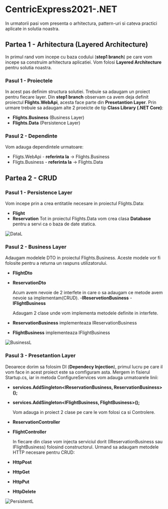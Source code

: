 # CentricExpress2021-.NET

In urmatorii pasi vom presenta o arhitectura, pattern-uri si cateva practici aplicate in solutia noastra.

## Partea 1 - Arhitectura (Layered Architecture)
In primul rand vom incepe cu baza codului (**step1 branch**) pe care vom incepe sa construim arhitectura aplicatiei. Vom folosi **Layered Architecture** pentru solutia noastra.

### Pasul 1 - Proiectele
In acest pas definim structura solutiei. Trebuie sa adaugam un proiect pentru fiecare layer.
Din **step1 branch** observam ca avem deja definit proiectul **Flights.WebApi**, acesta face parte din **Presetantion Layer**.
Prin urmare trebuie sa adaugam alte 2 proeicte de tip **Class Library (.NET Core)**:  
- **Flights.Business** (Business Layer)
- **Flights.Data** (Persistence Layer)

### Pasul 2 - Dependinte
  Vom adauga dependintele urmatoare:
- Fligts.WebApi - **referinta la** -> Flights.Business
- Fligts.Business - **referinta la** -> Flights.Data
  
  
## Partea 2 - CRUD

### Pasul 1 - Persistence Layer
  Vom incepe prin a crea entitatile necesare in proiectul Flights.Data:
- **Flight**
- **Reservation**
 Tot in proiectul Flights.Data vom crea clasa **Database** pentru a servi ca o baza de date statica.
 
 ![DataL](https://user-images.githubusercontent.com/62900218/113345942-d9b7ff80-933b-11eb-8b07-249c31f5ca05.JPG)
 
 ### Pasul 2 - Business Layer
  Adaugam modelele DTO in proiectul Flights.Business. Aceste modele vor fi folosite pentru a returna un raspuns utilizatorului.
- **FlightDto**
- **ReservationDto**
  
  Acum avem nevoie de 2 interfete in care o sa adaugam ce metode avem nevoie sa implementam(CRUD).
-**IReservetionBusiness**
-**IFlightBusiness**
  
  Adaugam 2 clase unde vom implementa metodele definite in interfete.
- **ReservationBusiness** implementeaza IReservationBusiness
- **FlightBusiness** implementeaza IFlightBusiness

![BusinessL](https://user-images.githubusercontent.com/62900218/113345982-e6d4ee80-933b-11eb-97cd-3c00da9b9be5.JPG)

  
 ### Pasul 3 - Presetantion Layer
  Deoarece dorim sa folosim DI (**Dependecy Injection**), primul lucru pe care il vom face in acest proiect este sa comfiguram asta. Mergem in fisierul Startup.cs, iar in metoda ConfigureServices vom adauga urmatoarele linii:
- **services.AddSingleton<IReservationBusiness, ReservationBusiness>();**
- **services.AddSingleton<IFlightBusiness, FlightBusiness>();**
            
  Vom adauga in proiect 2 clase pe care le vom folosi ca si Controlere.
- **ReservationController**
- **FlightController**

  In fiecare din clase vom injecta serviciul dorit (IReservationBusiness sau IFlightBusiness) folosind constructorul. Urmand sa adaugam metodele HTTP necesare pentru CRUD:
- **HttpPost** 
- **HttpGet** 
- **HttpPut**
- **HttpDelete**

![PersistentL](https://user-images.githubusercontent.com/62900218/113346046-ff450900-933b-11eb-865b-ab056c8bf535.JPG)


  


  
  
  
  
  

